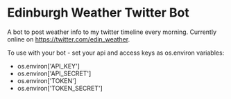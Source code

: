 # Edinburgh Weather Twitter Bot

A bot to post weather info to my twitter timeline every morning.
Currently online on https://twitter.com/edin_weather.

To use with your bot - set your api and access keys as os.environ variables:
- os.environ['API_KEY']
- os.environ['API_SECRET']
- os.environ['TOKEN']
- os.environ['TOKEN_SECRET']
